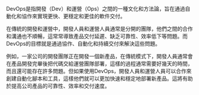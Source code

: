 DevOps是指開發（Dev）和運營（Ops）之間的一種文化和方法論，旨在通過自動化和協作來實現更快、更穩定和更佳的軟件交付。

在傳統的開發和運營中，開發人員和運營人員通常是分開的團隊，他們之間的合作和溝通也不順暢，這常常導致產品交付延遲、缺乏可靠性、效率低下等問題。而DevOps的目標就是通過協作、自動化和持續交付來解決這些問題。

例如，一家公司的開發團隊正在開發一個新產品，在傳統模式下，開發人員通常會在產品開發完畢後把代碼交給運營團隊部署，這樣的過程通常需要好幾天的時間，而且還可能存在許多問題。但如果使用DevOps，開發人員和運營人員可以合作來創建自動化腳本和工具，這樣他們就可以更加快速和穩定地部署新產品。這將有助於提高公司產品的可靠性、效率和交付速度。